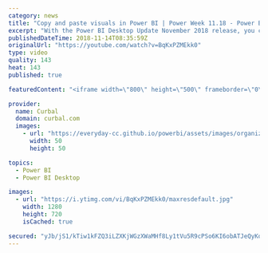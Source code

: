 ```yaml
---
category: news
title: "Copy and paste visuals in Power BI | Power Week 11.18 - Power BI Desktop Update November 2018"
excerpt: "With the Power BI Desktop Update November 2018 release, you can now copy a visual either through the visual’s context menu or through the standard Ctrl+C keyboard shortcut and paste it into another report through Ctrl+V.  This is very useful for anyone who builds and updates multiple reports frequently."
publishedDateTime: 2018-11-14T08:35:59Z
originalUrl: "https://youtube.com/watch?v=BqKxPZMEkk0"
type: video
quality: 143
heat: 143
published: true

featuredContent: "<iframe width=\"800\" height=\"500\" frameborder=\"0\" src=\"https://www.youtube.com/embed/BqKxPZMEkk0\" allow=\"accelerometer; autoplay; encrypted-media; gyroscope; picture-in-picture\" allowfullscreen></iframe>"

provider:
  name: Curbal
  domain: curbal.com
  images:
    - url: "https://everyday-cc.github.io/powerbi/assets/images/organizations/curbal.com-50x50.jpg"
      width: 50
      height: 50

topics:
  - Power BI
  - Power BI Desktop

images:
  - url: "https://i.ytimg.com/vi/BqKxPZMEkk0/maxresdefault.jpg"
    width: 1280
    height: 720
    isCached: true

secured: "yJb/jS1/kTiw1kFZQ3iLZXKjWGzXWaMHf8Ly1tVu5R9cPSo6KI6obATJeQyKq2fV+Ef+DUIQ0oX8r7zYDFFjnn0AruF0qhEsgjhSCp0+cWKQX9pE+MfA76TOrCIVEXn+w9Z3iA1/7W/sy4dK82W3XJOO2zOg6K6KpBdzKjnv511jISidpCf9cW7UFBU17F85LeK6wIxW3bcwTf2QvbCRApW1orfYwwefZ1F+nBq9dyUfCOC8AAVaEq8SwQ90p3Y5KYoQbH+5N1lO5Elsa0YHeX4BROXptrft6rQU26B8gS5JXcv88ZSFvZImbvLaZNz5Kpt6UjmNNAk23aicPIYISumDIquzNH2cGS8RXFCBPoUvXvCmR21n9AEbMelwV4pmlfoyv5TtSOA0QV7sHA8lU+7J7dYl9Wq+2y7B5zn0KS9vMNz+TpYd+0KZy8iW1G9x;lxEo18LqFOF6BMwiDZoP+A=="
---
```


